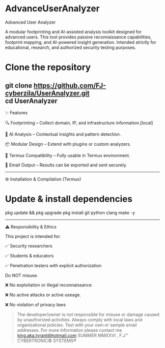 # AdvanceUserAnalyzer
Advanced User Analyzer

A modular footprinting and AI-assisted analysis toolkit designed for advanced users.
This tool provides passive reconnaissance capabilities, footprint mapping, and AI-powered insight generation.
Intended strictly for educational, research, and authorized security testing purposes.

# Clone the repository
git clone https://github.com/FJ-cyberzila/UserAnalyzer.git  
cd UserAnalyzer
---

✨ Features

🔍 Footprinting – Collect domain, IP, and infrastructure information.[local]

🤖 AI Analysis – Contextual insights and pattern detection.

📦 Modular Design – Extend with plugins or custom analyzers.

📱 Termux Compatibility – Fully usable in Termux environment.

📧 Email Output – Results can be exported and sent securely.

---

⚙️ Installation & Compilation (Termux)

# Update & install dependencies
pkg update && pkg upgrade
pkg install git python clang make -y  



---

⚠️ Responsibility & Ethics

This project is intended for:

✅ Security researchers

✅ Students & educators

✅ Penetration testers with explicit authorization


Do NOT misuse.

❌ No exploitation or illegal reconnaissance

❌ No active attacks or active useage.

❌ No violation of privacy laws


> The developer/owner is not responsible for misuse or damage caused by unauthorized activities.
Always comply with local laws and organizational policies.
> Test with your own or sample email addresses.
> For more information  please contact me king.aka.tyrant@hotmail.com
> SUMMER MMXXVI , F.J™ CYBERTRONIC© SYSTEMS®



